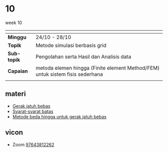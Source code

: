 # 10
week 10

<span> | <span>
:- | :-
**Minggu** | 24/10 - 28/10
**Topik** | Metode simulasi berbasis grid
**Sub-topik** | Pengolahan serta Hasil dan Analisis data
**Capaian** | metoda elemen hingga (Finite element Method/FEM) untuk sistem fisis sederhana
||


## materi
+ [Gerak jatuh bebas](https://github.com/dudung/xeqn/blob/main/src/0020.md)
+ [Syarat-syarat batas](https://www.nairaland.com/3055062/5-types-boundary-conditions-mathematics)
+ [Metode beda hingga untuk gerak jatuh bebas](https://github.com/dudung/xeqn/blob/main/src/0019.md)


## vicon
+ Zoom [97643812262](https://itb-ac-id.zoom.us/j/97643812262?pwd=T1Vicm9WUTBacGEwTmdSTDNvQ0N6Zz09)
